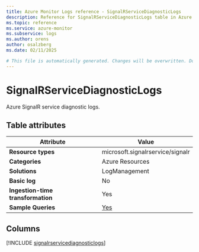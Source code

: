 ```yaml
---
title: Azure Monitor Logs reference - SignalRServiceDiagnosticLogs
description: Reference for SignalRServiceDiagnosticLogs table in Azure Monitor Logs.
ms.topic: reference
ms.service: azure-monitor
ms.subservice: logs
ms.author: orens
author: osalzberg
ms.date: 02/11/2025

# This file is automatically generated. Changes will be overwritten. Do not change this file directly.
---
```


# SignalRServiceDiagnosticLogs

Azure SignalR service diagnostic logs.


## Table attributes

|Attribute|Value|
|---|---|
|**Resource types**|microsoft.signalrservice/signalr|
|**Categories**|Azure Resources|
|**Solutions**| LogManagement|
|**Basic log**|No|
|**Ingestion-time transformation**|Yes|
|**Sample Queries**|[Yes](/azure/azure-monitor/reference/queries/signalrservicediagnosticlogs)|



## Columns
  
[!INCLUDE [signalrservicediagnosticlogs](~/reusable-content/ce-skilling/azure/includes/azure-monitor/reference/tables/signalrservicediagnosticlogs-include.md)]
